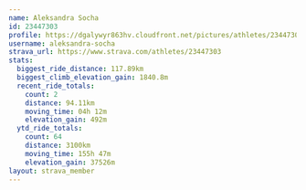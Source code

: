 ```yaml
---
name: Aleksandra Socha
id: 23447303
profile: https://dgalywyr863hv.cloudfront.net/pictures/athletes/23447303/14745546/4/large.jpg
username: aleksandra-socha
strava_url: https://www.strava.com/athletes/23447303
stats:
  biggest_ride_distance: 117.89km
  biggest_climb_elevation_gain: 1840.8m
  recent_ride_totals:
    count: 2
    distance: 94.11km
    moving_time: 04h 12m
    elevation_gain: 492m
  ytd_ride_totals:
    count: 64
    distance: 3100km
    moving_time: 155h 47m
    elevation_gain: 37526m
layout: strava_member
--- 
```

